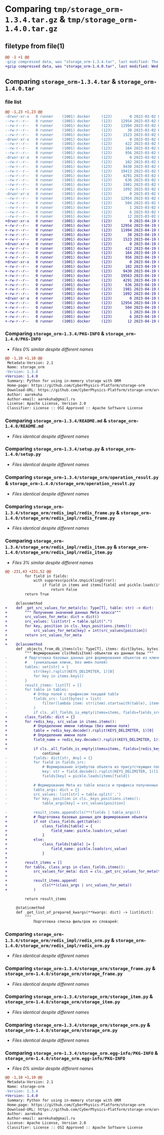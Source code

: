 # Comparing `tmp/storage_orm-1.3.4.tar.gz` & `tmp/storage_orm-1.4.0.tar.gz`

## filetype from file(1)

```diff
@@ -1 +1 @@
-gzip compressed data, was "storage_orm-1.3.4.tar", last modified: Thu Mar  2 02:53:32 2023, max compression
+gzip compressed data, was "storage_orm-1.4.0.tar", last modified: Wed Apr 19 07:11:40 2023, max compression
```

## Comparing `storage_orm-1.3.4.tar` & `storage_orm-1.4.0.tar`

### file list

```diff
@@ -1,23 +1,23 @@
-drwxr-xr-x   0 runner    (1001) docker     (123)        0 2023-03-02 02:53:32.894879 storage_orm-1.3.4/
--rw-r--r--   0 runner    (1001) docker     (123)    12954 2023-03-02 02:53:32.894879 storage_orm-1.3.4/PKG-INFO
--rw-r--r--   0 runner    (1001) docker     (123)    11994 2023-03-02 02:53:24.000000 storage_orm-1.3.4/README.md
--rw-r--r--   0 runner    (1001) docker     (123)       38 2023-03-02 02:53:32.894879 storage_orm-1.3.4/setup.cfg
--rw-r--r--   0 runner    (1001) docker     (123)     1523 2023-03-02 02:53:24.000000 storage_orm-1.3.4/setup.py
-drwxr-xr-x   0 runner    (1001) docker     (123)        0 2023-03-02 02:53:32.894879 storage_orm-1.3.4/storage_orm/
--rw-r--r--   0 runner    (1001) docker     (123)      422 2023-03-02 02:53:24.000000 storage_orm-1.3.4/storage_orm/__init__.py
--rw-r--r--   0 runner    (1001) docker     (123)      164 2023-03-02 02:53:24.000000 storage_orm-1.3.4/storage_orm/exceptions.py
--rw-r--r--   0 runner    (1001) docker     (123)      956 2023-03-02 02:53:24.000000 storage_orm-1.3.4/storage_orm/operation_result.py
-drwxr-xr-x   0 runner    (1001) docker     (123)        0 2023-03-02 02:53:32.894879 storage_orm-1.3.4/storage_orm/redis_impl/
--rw-r--r--   0 runner    (1001) docker     (123)      102 2023-03-02 02:53:24.000000 storage_orm-1.3.4/storage_orm/redis_impl/__init__.py
--rw-r--r--   0 runner    (1001) docker     (123)     9430 2023-03-02 02:53:24.000000 storage_orm-1.3.4/storage_orm/redis_impl/redis_frame.py
--rw-r--r--   0 runner    (1001) docker     (123)    19413 2023-03-02 02:53:24.000000 storage_orm-1.3.4/storage_orm/redis_impl/redis_item.py
--rw-r--r--   0 runner    (1001) docker     (123)     4291 2023-03-02 02:53:24.000000 storage_orm-1.3.4/storage_orm/redis_impl/redis_orm.py
--rw-r--r--   0 runner    (1001) docker     (123)      636 2023-03-02 02:53:24.000000 storage_orm-1.3.4/storage_orm/storage_frame.py
--rw-r--r--   0 runner    (1001) docker     (123)     1981 2023-03-02 02:53:24.000000 storage_orm-1.3.4/storage_orm/storage_item.py
--rw-r--r--   0 runner    (1001) docker     (123)     1092 2023-03-02 02:53:24.000000 storage_orm-1.3.4/storage_orm/storage_orm.py
-drwxr-xr-x   0 runner    (1001) docker     (123)        0 2023-03-02 02:53:32.894879 storage_orm-1.3.4/storage_orm.egg-info/
--rw-r--r--   0 runner    (1001) docker     (123)    12954 2023-03-02 02:53:32.000000 storage_orm-1.3.4/storage_orm.egg-info/PKG-INFO
--rw-r--r--   0 runner    (1001) docker     (123)      504 2023-03-02 02:53:32.000000 storage_orm-1.3.4/storage_orm.egg-info/SOURCES.txt
--rw-r--r--   0 runner    (1001) docker     (123)        1 2023-03-02 02:53:32.000000 storage_orm-1.3.4/storage_orm.egg-info/dependency_links.txt
--rw-r--r--   0 runner    (1001) docker     (123)        6 2023-03-02 02:53:32.000000 storage_orm-1.3.4/storage_orm.egg-info/requires.txt
--rw-r--r--   0 runner    (1001) docker     (123)       12 2023-03-02 02:53:32.000000 storage_orm-1.3.4/storage_orm.egg-info/top_level.txt
+drwxr-xr-x   0 runner    (1001) docker     (123)        0 2023-04-19 07:11:40.321634 storage_orm-1.4.0/
+-rw-r--r--   0 runner    (1001) docker     (123)    12954 2023-04-19 07:11:40.321634 storage_orm-1.4.0/PKG-INFO
+-rw-r--r--   0 runner    (1001) docker     (123)    11994 2023-04-19 07:11:29.000000 storage_orm-1.4.0/README.md
+-rw-r--r--   0 runner    (1001) docker     (123)       38 2023-04-19 07:11:40.321634 storage_orm-1.4.0/setup.cfg
+-rw-r--r--   0 runner    (1001) docker     (123)     1523 2023-04-19 07:11:29.000000 storage_orm-1.4.0/setup.py
+drwxr-xr-x   0 runner    (1001) docker     (123)        0 2023-04-19 07:11:40.321634 storage_orm-1.4.0/storage_orm/
+-rw-r--r--   0 runner    (1001) docker     (123)      422 2023-04-19 07:11:29.000000 storage_orm-1.4.0/storage_orm/__init__.py
+-rw-r--r--   0 runner    (1001) docker     (123)      164 2023-04-19 07:11:29.000000 storage_orm-1.4.0/storage_orm/exceptions.py
+-rw-r--r--   0 runner    (1001) docker     (123)      956 2023-04-19 07:11:29.000000 storage_orm-1.4.0/storage_orm/operation_result.py
+drwxr-xr-x   0 runner    (1001) docker     (123)        0 2023-04-19 07:11:40.321634 storage_orm-1.4.0/storage_orm/redis_impl/
+-rw-r--r--   0 runner    (1001) docker     (123)      102 2023-04-19 07:11:29.000000 storage_orm-1.4.0/storage_orm/redis_impl/__init__.py
+-rw-r--r--   0 runner    (1001) docker     (123)     9430 2023-04-19 07:11:29.000000 storage_orm-1.4.0/storage_orm/redis_impl/redis_frame.py
+-rw-r--r--   0 runner    (1001) docker     (123)    19563 2023-04-19 07:11:29.000000 storage_orm-1.4.0/storage_orm/redis_impl/redis_item.py
+-rw-r--r--   0 runner    (1001) docker     (123)     4291 2023-04-19 07:11:29.000000 storage_orm-1.4.0/storage_orm/redis_impl/redis_orm.py
+-rw-r--r--   0 runner    (1001) docker     (123)      636 2023-04-19 07:11:29.000000 storage_orm-1.4.0/storage_orm/storage_frame.py
+-rw-r--r--   0 runner    (1001) docker     (123)     1981 2023-04-19 07:11:29.000000 storage_orm-1.4.0/storage_orm/storage_item.py
+-rw-r--r--   0 runner    (1001) docker     (123)     1092 2023-04-19 07:11:29.000000 storage_orm-1.4.0/storage_orm/storage_orm.py
+drwxr-xr-x   0 runner    (1001) docker     (123)        0 2023-04-19 07:11:40.321634 storage_orm-1.4.0/storage_orm.egg-info/
+-rw-r--r--   0 runner    (1001) docker     (123)    12954 2023-04-19 07:11:40.000000 storage_orm-1.4.0/storage_orm.egg-info/PKG-INFO
+-rw-r--r--   0 runner    (1001) docker     (123)      504 2023-04-19 07:11:40.000000 storage_orm-1.4.0/storage_orm.egg-info/SOURCES.txt
+-rw-r--r--   0 runner    (1001) docker     (123)        1 2023-04-19 07:11:40.000000 storage_orm-1.4.0/storage_orm.egg-info/dependency_links.txt
+-rw-r--r--   0 runner    (1001) docker     (123)        6 2023-04-19 07:11:40.000000 storage_orm-1.4.0/storage_orm.egg-info/requires.txt
+-rw-r--r--   0 runner    (1001) docker     (123)       12 2023-04-19 07:11:40.000000 storage_orm-1.4.0/storage_orm.egg-info/top_level.txt
```

### Comparing `storage_orm-1.3.4/PKG-INFO` & `storage_orm-1.4.0/PKG-INFO`

 * *Files 0% similar despite different names*

```diff
@@ -1,10 +1,10 @@
 Metadata-Version: 2.1
 Name: storage_orm
-Version: 1.3.4
+Version: 1.4.0
 Summary: Python for using in-memory storage with ORM
 Home-page: https://github.com/CyberPhysics-Platform/storage-orm
 Download-URL: https://github.com/CyberPhysics-Platform/storage-orm/archive/refs/heads/master.zip
 Author: aarekuha
 Author-email: aarekuha@gmail.ru
 License: Apache License, Version 2.0
 Classifier: License :: OSI Approved :: Apache Software License
```

### Comparing `storage_orm-1.3.4/README.md` & `storage_orm-1.4.0/README.md`

 * *Files identical despite different names*

### Comparing `storage_orm-1.3.4/setup.py` & `storage_orm-1.4.0/setup.py`

 * *Files identical despite different names*

### Comparing `storage_orm-1.3.4/storage_orm/operation_result.py` & `storage_orm-1.4.0/storage_orm/operation_result.py`

 * *Files identical despite different names*

### Comparing `storage_orm-1.3.4/storage_orm/redis_impl/redis_frame.py` & `storage_orm-1.4.0/storage_orm/redis_impl/redis_frame.py`

 * *Files identical despite different names*

### Comparing `storage_orm-1.3.4/storage_orm/redis_impl/redis_item.py` & `storage_orm-1.4.0/storage_orm/redis_impl/redis_item.py`

 * *Files 3% similar despite different names*

```diff
@@ -231,43 +231,52 @@
         for field in fields:
             with suppress(pickle.UnpicklingError):
                 if field in items and items[field] and pickle.loads(items[field]) is not None:
                     return False
         return True
 
     @classmethod
+    def _get_src_values_for_meta(cls: Type[T], table: str) -> dict:
+        """ Получение значений данных Meta класса"""
+        src_values_for_meta: dict = dict()
+        src_values: list[str] = table.split(".")
+        for key, position in cls._keys_positions.items():
+            src_values_for_meta[key] = int(src_values[position])
+        return src_values_for_meta
+
+    @classmethod
     def _objects_from_db_items(cls: Type[T], items: dict[bytes, bytes]) -> list[T]:
         """ Формирование cls(RedisItem)-объектов из данных базы """
-        # Подготовка базовых данных для формирования объектов из ключей
-        #   (уникальные ключи, без имён полей)
-        tables: set[str] = {
-            str(key).rsplit(KEYS_DELIMITER, 1)[0]
-            for key in items.keys()
-        }
-        result_items: list[T] = []
-        for table in tables:
-            # Отбор полей с префиксом текущей table
-            fields_src: list[bytes] = list(
-                filter(lambda item: str(item).startswith(table), items)
-            )
-            if cls._all_fields_is_empty(items=items, fields=fields_src):
+        class_fields: dict = {}
+        for redis_key, src_value in items.items():
+            # Определение имени таблицы (без имени поля)
+            table = redis_key.decode().rsplit(KEYS_DELIMITER, 1)[0]
+            # Определение имени поля
+            field_name = redis_key.decode().rsplit(KEYS_DELIMITER, 1)[1]
+
+            if cls._all_fields_is_empty(items=items, fields=[redis_key]):
                 continue
-            fields: dict[str, Any] = {}
-            for field in fields_src:
-                # Формирование атрибутов объекта из присутствующих полей
-                key: str = field.decode().rsplit(KEYS_DELIMITER, 1)[1]
-                fields[key] = pickle.loads(items[field])
-
-            # Формирование Meta из table класса и префикса полученных данных
-            table_args: dict = {}
-            src_values: list[str] = table.split('.')
-            for key, position in cls._keys_positions.items():
-                table_args[key] = src_values[position]
 
-            result_items.append(cls(**(fields | table_args)))
+            # Подготовка базовых данных для формирования объекта
+            if not class_fields.get(table):
+                class_fields[table] = {
+                    field_name: pickle.loads(src_value)
+                }
+            else:
+                class_fields[table] |= {
+                    field_name: pickle.loads(src_value)
+                }
+
+        result_items = []
+        for table, class_args in class_fields.items():
+            src_values_for_meta: dict = cls._get_src_values_for_meta(table=table)
+
+            result_items.append(
+                cls(**(class_args | src_values_for_meta))
+            )
 
         return result_items
 
     @staticmethod
     def _get_list_of_prepared_kwargs(**kwargs: dict) -> list[dict]:
         """
             Подготовка списка фильтров из словарей:
```

### Comparing `storage_orm-1.3.4/storage_orm/redis_impl/redis_orm.py` & `storage_orm-1.4.0/storage_orm/redis_impl/redis_orm.py`

 * *Files identical despite different names*

### Comparing `storage_orm-1.3.4/storage_orm/storage_frame.py` & `storage_orm-1.4.0/storage_orm/storage_frame.py`

 * *Files identical despite different names*

### Comparing `storage_orm-1.3.4/storage_orm/storage_item.py` & `storage_orm-1.4.0/storage_orm/storage_item.py`

 * *Files identical despite different names*

### Comparing `storage_orm-1.3.4/storage_orm/storage_orm.py` & `storage_orm-1.4.0/storage_orm/storage_orm.py`

 * *Files identical despite different names*

### Comparing `storage_orm-1.3.4/storage_orm.egg-info/PKG-INFO` & `storage_orm-1.4.0/storage_orm.egg-info/PKG-INFO`

 * *Files 0% similar despite different names*

```diff
@@ -1,10 +1,10 @@
 Metadata-Version: 2.1
 Name: storage-orm
-Version: 1.3.4
+Version: 1.4.0
 Summary: Python for using in-memory storage with ORM
 Home-page: https://github.com/CyberPhysics-Platform/storage-orm
 Download-URL: https://github.com/CyberPhysics-Platform/storage-orm/archive/refs/heads/master.zip
 Author: aarekuha
 Author-email: aarekuha@gmail.ru
 License: Apache License, Version 2.0
 Classifier: License :: OSI Approved :: Apache Software License
```

